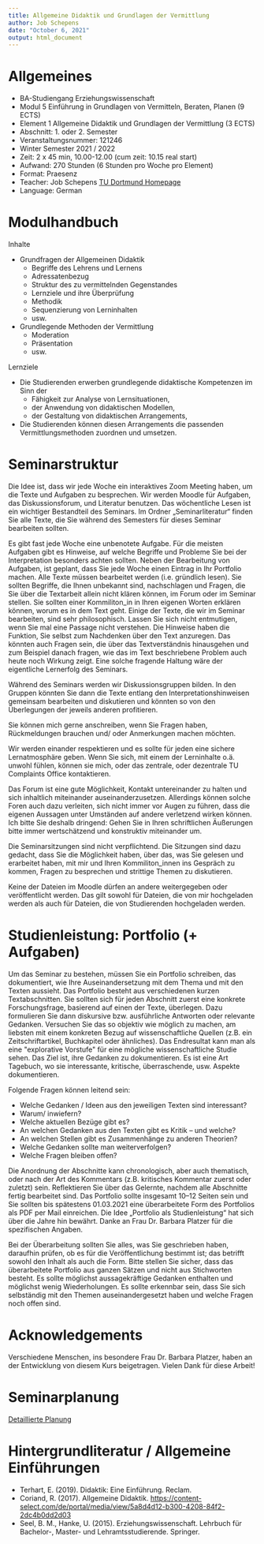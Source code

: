 ```yaml
---
title: Allgemeine Didaktik und Grundlagen der Vermittlung
author: Job Schepens
date: "October 6, 2021"
output: html_document
---
```



# Allgemeines

- BA-Studiengang Erziehungswissenschaft
- Modul 5 Einführung in Grundlagen von Vermitteln, Beraten, Planen (9 ECTS)
- Element 1 Allgemeine Didaktik und Grundlagen der Vermittlung (3 ECTS)
- Abschnitt: 1. oder 2. Semester
- Veranstaltungsnummer: 121246
- Winter Semester 2021 / 2022
- Zeit: 2 x 45 min, 10.00-12.00 (cum zeit: 10.15 real start)
- Aufwand: 270 Stunden (6 Stunden pro Woche pro Element)
- Format: Praesenz
- Teacher: Job Schepens [TU Dortmund Homepage](http://www.ifs.tu-dortmund.de/cms/de/Home/Mitarbeiter/Wissenschaftliche-Mitarbeiter/Schepens-Job.html)
- Language: German


# Modulhandbuch

Inhalte

- Grundfragen der Allgemeinen Didaktik  
	- Begriffe des Lehrens und Lernens
	- Adressatenbezug
	- Struktur des zu vermittelnden Gegenstandes
	- Lernziele und ihre Überprüfung
	- Methodik
	- Sequenzierung von Lerninhalten
	- usw.
- Grundlegende Methoden der Vermittlung  
	- Moderation
	- Präsentation
	- usw.


Lernziele

- Die Studierenden erwerben grundlegende didaktische Kompetenzen im Sinn der  
	- Fähigkeit zur Analyse von Lernsituationen,
	- der Anwendung von didaktischen Modellen,
	- der Gestaltung von didaktischen Arrangements,
- Die Studierenden können diesen Arrangements die passenden Vermittlungsmethoden zuordnen und umsetzen.


# Seminarstruktur

Die Idee ist, dass wir jede Woche ein interaktives Zoom Meeting haben, um die Texte und Aufgaben zu besprechen. Wir werden Moodle für Aufgaben, das Diskussionsforum, und Literatur benutzen. Das wöchentliche Lesen ist ein wichtiger Bestandteil des Seminars. Im Ordner „Seminarliteratur“ finden Sie alle Texte, die Sie während des Semesters für dieses Seminar bearbeiten sollten.

Es gibt fast jede Woche eine unbenotete Aufgabe. Für die meisten Aufgaben gibt es Hinweise, auf welche Begriffe und Probleme Sie bei der Interpretation besonders achten sollten. Neben der Bearbeitung von Aufgaben, ist geplant, dass Sie jede Woche einen Eintrag in Ihr Portfolio machen. Alle Texte müssen bearbeitet werden (i.e. gründlich lesen). Sie sollten Begriffe, die Ihnen unbekannt sind, nachschlagen und Fragen, die Sie über die Textarbeit allein nicht klären können, im Forum oder im Seminar stellen. Sie sollten einer Kommiliton_in in Ihren eigenen Worten erklären können, worum es in dem Text geht. Einige der Texte, die wir im Seminar bearbeiten, sind sehr philosophisch. Lassen Sie sich nicht entmutigen, wenn Sie mal eine Passage nicht verstehen. Die Hinweise haben die Funktion, Sie selbst zum Nachdenken über den Text anzuregen. Das könnten auch Fragen sein, die über das Textverständnis hinausgehen und zum Beispiel danach fragen, wie das im Text beschriebene Problem auch heute noch Wirkung zeigt. Eine solche fragende Haltung wäre der eigentliche Lernerfolg des Seminars.

Während des Seminars werden wir Diskussionsgruppen bilden. In den Gruppen könnten Sie dann die Texte entlang den Interpretationshinweisen gemeinsam bearbeiten und diskutieren und könnten so von den Überlegungen der jeweils anderen profitieren.

Sie können mich gerne anschreiben, wenn Sie Fragen haben, Rückmeldungen brauchen und/ oder Anmerkungen machen möchten.

Wir werden einander respektieren und es sollte für jeden eine sichere Lernatmosphäre geben. Wenn Sie sich, mit einem der Lerninhalte o.ä. unwohl fühlen, können sie mich, oder das zentrale, oder dezentrale TU Complaints Office kontaktieren.

Das Forum ist eine gute Möglichkeit, Kontakt untereinander zu halten und sich inhaltlich miteinander auseinanderzusetzen. Allerdings können solche Foren auch dazu verleiten, sich nicht immer vor Augen zu führen, dass die eigenen Aussagen unter Umständen auf andere verletzend wirken können. Ich bitte Sie deshalb dringend: Gehen Sie in Ihren schriftlichen Äußerungen bitte immer wertschätzend und konstruktiv miteinander um.

Die Seminarsitzungen sind nicht verpflichtend. Die Sitzungen sind dazu gedacht, dass Sie die Möglichkeit haben, über das, was Sie gelesen und erarbeitet haben, mit mir und Ihren Kommiliton_innen ins Gespräch zu kommen, Fragen zu besprechen und strittige Themen zu diskutieren.

Keine der Dateien im Moodle dürfen an andere weitergegeben oder veröffentlicht werden. Das gilt sowohl für Dateien, die von mir hochgeladen werden als auch für Dateien, die von Studierenden hochgeladen werden.


# Studienleistung: Portfolio (+ Aufgaben)

Um das Seminar zu bestehen, müssen Sie ein Portfolio schreiben, das dokumentiert, wie Ihre Auseinandersetzung mit dem Thema und mit den Texten aussieht. Das Portfolio besteht aus verschiedenen kurzen Textabschnitten. Sie sollten sich für jeden Abschnitt zuerst eine konkrete Forschungsfrage, basierend auf einen der Texte, überlegen. Dazu formulieren Sie dann diskursive bzw. ausführliche Antworten oder relevante Gedanken. Versuchen Sie das so objektiv wie möglich zu machen, am liebsten mit einem konkreten Bezug auf wissenschaftliche Quellen (z.B. ein Zeitschriftartikel, Buchkapitel oder ähnliches). Das Endresultat kann man als eine "explorative Vorstufe" für eine mögliche wissenschaftliche Studie sehen. Das Ziel ist, ihre Gedanken zu dokumentieren. Es ist eine Art Tagebuch, wo sie interessante, kritische, überraschende, usw. Aspekte dokumentieren.

Folgende Fragen können leitend sein:

- Welche Gedanken / Ideen aus den jeweiligen Texten sind interessant?
- Warum/ inwiefern?
- Welche aktuellen Bezüge gibt es?
- An welchen Gedanken aus den Texten gibt es Kritik – und welche?
- An welchen Stellen gibt es Zusammenhänge zu anderen Theorien?
- Welche Gedanken sollte man weiterverfolgen?
- Welche Fragen bleiben offen?

Die Anordnung der Abschnitte kann chronologisch, aber auch thematisch, oder nach der Art des Kommentars (z.B. kritisches Kommentar zuerst oder zuletzt) sein. Reflektieren Sie über das Gelernte, nachdem alle Abschnitte fertig bearbeitet sind. Das Portfolio sollte insgesamt 10–12 Seiten sein und Sie sollten bis spätestens 01.03.2021 eine überarbeitete Form des Portfolios als PDF per Mail einreichen. Die Idee „Portfolio als Studienleistung“ hat sich über die Jahre hin bewährt. Danke an Frau Dr. Barbara Platzer für die spezifischen Angaben.

Bei der Überarbeitung sollten Sie alles, was Sie geschrieben haben, daraufhin prüfen, ob es für die Veröffentlichung bestimmt ist; das betrifft sowohl den Inhalt als auch die Form. Bitte stellen Sie sicher, dass das überarbeitete Portfolio aus ganzen Sätzen und nicht aus Stichworten besteht. Es sollte möglichst aussagekräftige Gedanken enthalten und möglichst wenig Wiederholungen. Es sollte erkennbar sein, dass Sie sich selbständig mit den Themen auseinandergesetzt haben und welche Fragen noch offen sind.
 

# Acknowledgements

Verschiedene Menschen, ins besondere Frau Dr. Barbara Platzer, haben an der Entwicklung von diesem Kurs beigetragen. Vielen Dank für diese Arbeit!


# Seminarplanung

[Detaillierte Planung](https://jobschepens.github.io/didakt/detailedschedule.html)


# Hintergrundliteratur / Allgemeine Einführungen

- Terhart, E. (2019). Didaktik: Eine Einführung. Reclam.
- Coriand, R. (2017). Allgemeine Didaktik. https://content-select.com/de/portal/media/view/5a8d4d12-b300-4208-84f2-2dc4b0dd2d03
- Seel, B. M., Hanke, U. (2015). Erziehungswissenschaft. Lehrbuch für Bachelor-, Master- und Lehramtsstudierende. Springer. 